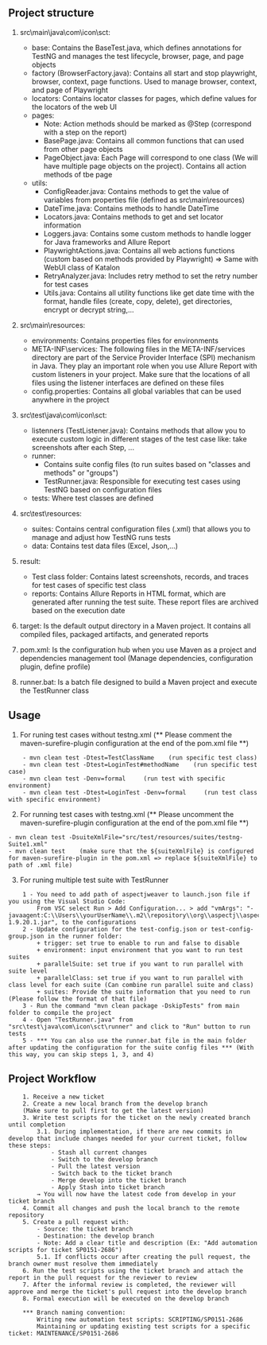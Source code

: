 ## Project structure
1. src\main\java\com\icon\sct:
    - base: Contains the BaseTest.java, which defines annotations for TestNG and manages the test lifecycle, browser, page, and page objects
    - factory (BrowserFactory.java): Contains all start and stop playwright, browser, context, page functions. Used to manage browser, context, and page of Playwright
    - locators: Contains locator classes for pages, which define values for the locators of the web UI
    - pages:
        * Note: Action methods should be marked as @Step (correspond with a step on the report)
        + BasePage.java: Contains all common functions that can used from other page objects
        + PageObject.java: Each Page will correspond to one class (We will have multiple page objects on the project). Contains all action methods of tbe page
    - utils:
        + ConfigReader.java: Contains methods to get the value of variables from properties file (defined as src\main\resources)
        + DateTime.java: Contains methods to handle DateTime
        + Locators.java: Contains methods to get and set locator information
        + Loggers.java: Contains some custom methods to handle logger for Java frameworks and Allure Report
        + PlaywrightActions.java: Contains all web actions functions (custom based on methods provided by Playwright) => Same with WebUI class of Katalon
        + RetryAnalyzer.java: Includes retry method to set the retry number for test cases
        + Utils.java: Contains all utility functions like get date time with the format, handle files (create, copy, delete), get directories, encrypt or decrypt string,...
        
2. src\main\resources:
    - environments: Contains properties files for environments
    - META-INF\services: The following files in the META-INF/services directory are part of the Service Provider Interface (SPI) mechanism in Java. They play an important role when you use Allure Report with custom listeners in your project. Make sure that the locations of all files using the listener interfaces are defined on these files
    - config.properties: Contains all global variables that can be used anywhere in the project

3. src\test\java\com\icon\sct:
    - listenners (TestListener.java): Contains methods that allow you to execute custom logic in different stages of the test case like: take screenshots after each Step, ...
    - runner: 
        + Contains suite config files (to run suites based on "classes and methods" or "groups")
        + TestRunner.java: Responsible for executing test cases using TestNG based on configuration files
    - tests: Where test classes are defined

4. src\test\resources:
    - suites: Contains central configuration files (.xml) that allows you to manage and adjust how TestNG runs tests
    + data: Contains test data files (Excel, Json,...)

5. result:
    - Test class folder: Contains latest screenshots, records, and traces for test cases of specific test class
    - reports: Contains Allure Reports in HTML format, which are generated after running the test suite. These report files are archived based on the execution date

6. target: Is the default output directory in a Maven project. It contains all compiled files, packaged artifacts, and generated reports

7. pom.xml: Is the configuration hub when you use Maven as a project and dependencies management tool (Manage dependencies, configuration plugin, define profile)

8. runner.bat: Is a batch file designed to build a Maven project and execute the TestRunner class



## Usage
1. For runing test cases without testng.xml (** Please comment the maven-surefire-plugin configuration at the end of the pom.xml file **)
```JS
    - mvn clean test -Dtest=TestClassName    (run specific test class)
    - mvn clean test -Dtest=LoginTest#methodName    (run specific test case)
    - mvn clean test -Denv=formal     (run test with specific environment)
    - mvn clean test -Dtest=LoginTest -Denv=formal     (run test class with specific environment)
```
2. For running test cases with testng.xml (** Please uncomment the maven-surefire-plugin configuration at the end of the pom.xml file **)
```JS
- mvn clean test -DsuiteXmlFile="src/test/resources/suites/testng-Suite1.xml"
- mvn clean test    (make sure that the ${suiteXmlFile} is configured for maven-surefire-plugin in the pom.xml => replace ${suiteXmlFile} to path of .xml file)
```
3. For runing multiple test suite with TestRunner 
```JS
    1 - You need to add path of aspectjweaver to launch.json file if you using the Visual Studio Code:
        From VSC select Run > Add Configuration... > add "vmArgs": "-javaagent:C:\\Users\\yourUserName\\.m2\\repository\\org\\aspectj\\aspectjweaver\\1.9.20.1\\aspectjweaver-1.9.20.1.jar", to the configurations
    2 - Update configuration for the test-config.json or test-config-group.json in the runner folder:
        + trigger: set true to enable to run and false to disable
        + environment: input environment that you want to run test suites
        + parallelSuite: set true if you want to run parallel with suite level
        + parallelClass: set true if you want to run parallel with class level for each suite (Can combine run parallel suite and class)
        + suites: Provide the suite information that you need to run (Please follow the format of that file)
    3 - Run the command "mvn clean package -DskipTests" from main folder to compile the project
    4 - Open "TestRunner.java" from "src\test\java\com\icon\sct\runner" and click to "Run" button to run tests
    5 - *** You can also use the runner.bat file in the main folder after updating the configuration for the suite config files *** (With this way, you can skip steps 1, 3, and 4)
```

## Project Workflow
```JS
    1. Receive a new ticket
    2. Create a new local branch from the develop branch
    (Make sure to pull first to get the latest version)
    3. Write test scripts for the ticket on the newly created branch until completion
        3.1. During implementation, if there are new commits in develop that include changes needed for your current ticket, follow these steps:
            - Stash all current changes
            - Switch to the develop branch
            - Pull the latest version
            - Switch back to the ticket branch
            - Merge develop into the ticket branch
            - Apply Stash into ticket branch
        → You will now have the latest code from develop in your ticket branch
    4. Commit all changes and push the local branch to the remote repository
    5. Create a pull request with:
        - Source: the ticket branch
        - Destination: the develop branch
        - Note: Add a clear title and description (Ex: "Add automation scripts for ticket SP0151-2686")
        5.1. If conflicts occur after creating the pull request, the branch owner must resolve them immediately
    6. Run the test scripts using the ticket branch and attach the report in the pull request for the reviewer to review
    7. After the informal review is completed, the reviewer will approve and merge the ticket's pull request into the develop branch
    8. Formal execution will be executed on the develop branch
 
    *** Branch naming convention:
        Writing new automation test scripts: SCRIPTING/SP0151-2686
        Maintaining or updating existing test scripts for a specific ticket: MAINTENANCE/SP0151-2686
```